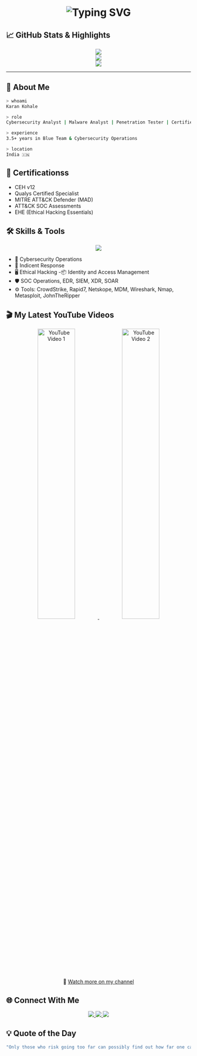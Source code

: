<!-- Hacker Terminal Animation Start -->
<h1 align="center">
  <img src="https://readme-typing-svg.herokuapp.com?font=Fira+Code&size=24&duration=3000&pause=1000&color=00FF00&center=true&vCenter=true&width=700&lines=Hey+there+%F0%9F%91%8B+I'm+Karan+Kohale;Cybersecurity+Engineer+%7C+Certified+Ethical+Hacker;Welcome+to+my+Digital+Lab+%F0%9F%92%BB;Explore+My+Work+Below" alt="Typing SVG" />
</h1>


## 📈 GitHub Stats & Highlights

<p align="center">
  <img src="https://github-readme-stats.vercel.app/api?username=karankohale&show_icons=true&theme=radical&hide_border=true" />
  <br/>
  <img src="https://github-readme-streak-stats.herokuapp.com/?user=karankohale&theme=radical&hide_border=true" />
  <br/>
  <img src="https://github-readme-stats.vercel.app/api/top-langs/?username=karankohale&layout=compact&theme=radical&hide_border=true" />
</p>

---

## 🧠 About Me

```bash
> whoami
Karan Kohale

> role
Cybersecurity Analyst | Malware Analyst | Penetration Tester | Certified Ethical Hacker

> experience
3.5+ years in Blue Team & Cybersecurity Operations

> location
India 🇮🇳
```
## 🧾 Certificationss
- CEH v12
- Qualys Certified Specialist
- MITRE ATT&CK Defender (MAD)
- ATT&CK SOC Assessments
- EHE (Ethical Hacking Essentials)

## 🛠️ Skills & Tools
<p align="center"> <img src="https://skillicons.dev/icons?i=linux,bash,python,git,github,vscode,aws,azure,kali,vim" /> </p>

- 🔐 Cybersecurity Operations
- 🧠 Indicent Response
- 🖥️ Ethical Hacking
 -📦 Identity and Access Management
- 🛡️ SOC Operations, EDR, SIEM, XDR, SOAR
- ⚙️ Tools: CrowdStrike, Rapid7, Netskope, MDM, Wireshark, Nmap, Metasploit, JohnTheRipper

## 🎬 My Latest YouTube Videos

<p align="center">
  <a href="https://youtu.be/I8ZM5_twPJc" target="_blank">
    <img src="https://img.youtube.com/vi/I8ZM5_twPJc/hqdefault.jpg" alt="YouTube Video 1" width="45%" />
  </a>
  <a href="https://youtu.be/jSEu_xZlpfo" target="_blank">
    <img src="https://img.youtube.com/vi/jSEu_xZlpfo/hqdefault.jpg" alt="YouTube Video 2" width="45%" />
  </a>
</p>

<p align="center">
  🔗 <a href="https://www.youtube.com/@karankohale" target="_blank">Watch more on my channel</a>
</p>


## 🌐 Connect With Me
<p align="center"> <a href="https://www.linkedin.com/in/karankohale/" target="_blank"> <img src="https://img.shields.io/badge/LinkedIn-0A66C2?style=for-the-badge&logo=linkedin&logoColor=white"/> </a> <a href="https://www.youtube.com/@Anomity" target="_blank"> <img src="https://img.shields.io/badge/Youtube-FF0000?style=for-the-badge&logo=youtube&logoColor=white"/> </a> <a href="https://instagram.com/anomity127001" target="_blank"> <img src="https://img.shields.io/badge/Instagram-E4405F?style=for-the-badge&logo=instagram&logoColor=white"/> </a> </p>

## 💡 Quote of the Day

```bash
"Only those who risk going too far can possibly find out how far one can go." – T.S. Eliot
```

